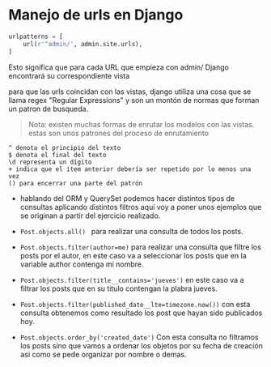 # Manejo de urls en Django
```python
urlpatterns = [
    url(r'^admin/', admin.site.urls),
]
```
Esto significa que para cada URL que empieza con admin/ Django encontrará su correspondiente vista

para que las urls coincidan con las vistas, django utiliza una cosa que se llama regex "Regular Expressions" y son un montón de normas que forman un patron de busqueda.

>Nota: existen muchas formas de enrutar los modelos con las vistas. estas son unos patrones del proceso de enrutamiento

```
^ denota el principio del texto
$ denota el final del texto
\d representa un dígito
+ indica que el ítem anterior debería ser repetido por lo menos una vez
() para encerrar una parte del patrón
```
* hablando del ORM y QuerySet podemos hacer distintos tipos de consultas aplicando distintos filtros aquí voy a poner unos ejemplos que se originan a partir del ejercicio realizado.

* ```Post.objects.all() ``` para realizar una consulta de todos los posts.

* ```Post.objects.filter(author=me)``` para realizar una consulta que filtre los posts por el autor, en este caso va a seleccionar los posts que en la variable author contenga mi nombre.

* ```Post.objects.filter(title__contains='jueves')``` en este caso va a filtrar los posts que en su titulo contengan la plabra jueves.

* ```Post.objects.filter(published_date__lte=timezone.now())``` con esta consulta obtenemos como resultado los post que hayan sido publicados hoy.

* ```Post.objects.order_by('created_date')``` Con esta consulta no filtramos los posts sino que vamos a ordenar los objetos por su fecha de creación asi como se pede organizar por nombre o demas.
